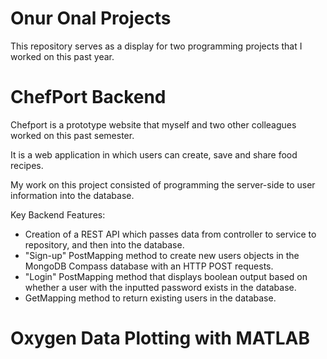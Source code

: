 # Onur Onal Projects
This repository serves as a display for two programming projects that I worked on this past year.

# ChefPort Backend
Chefport is a prototype website that myself and two other colleagues worked on this past semester.

It is a web application in which users can create, save and share food recipes.

My work on this project consisted of programming the server-side to user information into the database.

Key Backend Features:
- Creation of a REST API which passes data from controller to service to repository, and then into the database.
- "Sign-up" PostMapping method to create new users objects in the MongoDB Compass database with an HTTP POST requests.
- "Login" PostMapping method that displays boolean output based on whether a user with the inputted password exists in the database.
- GetMapping method to return existing users in the database.

# Oxygen Data Plotting with MATLAB 

